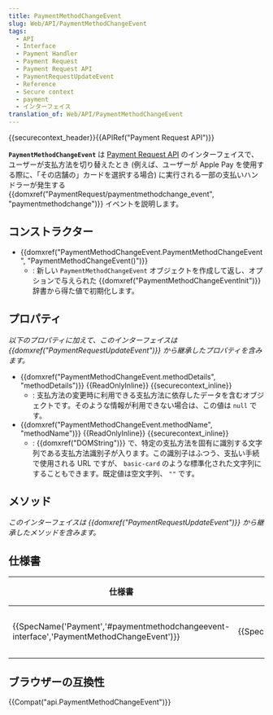 ```yaml
---
title: PaymentMethodChangeEvent
slug: Web/API/PaymentMethodChangeEvent
tags:
  - API
  - Interface
  - Payment Handler
  - Payment Request
  - Payment Request API
  - PaymentRequestUpdateEvent
  - Reference
  - Secure context
  - payment
  - インターフェイス
translation_of: Web/API/PaymentMethodChangeEvent
---
```

{{securecontext_header}}{{APIRef("Payment Request API")}}

**`PaymentMethodChangeEvent`** は [Payment Request API](/ja/docs/Web/API/Payment_Request_API) のインターフェイスで、ユーザーが支払方法を切り替えたとき (例えば、ユーザーが Apple Pay を使用する際に、「その店舗の」カードを選択する場合) に実行される一部の支払いハンドラーが発生する {{domxref("PaymentRequest/paymentmethodchange_event", "paymentmethodchange")}} イベントを説明します。

## コンストラクター

- {{domxref("PaymentMethodChangeEvent.PaymentMethodChangeEvent", "PaymentMethodChangeEvent()")}}
  - : 新しい `PaymentMethodChangeEvent` オブジェクトを作成して返し、オプションで与えられた {{domxref("PaymentMethodChangeEventInit")}} 辞書から得た値で初期化します。

## プロパティ

_以下のプロパティに加えて、このインターフェイスは {{domxref("PaymentRequestUpdateEvent")}} から継承したプロパティを含みます。_

- {{domxref("PaymentMethodChangeEvent.methodDetails", "methodDetails")}} {{ReadOnlyInline}} {{securecontext_inline}}
  - : 支払方法の変更時に利用できる支払方法に依存したデータを含むオブジェクトです。そのような情報が利用できない場合は、この値は `null` です。
- {{domxref("PaymentMethodChangeEvent.methodName", "methodName")}} {{ReadOnlyInline}} {{securecontext_inline}}
  - : {{domxref("DOMString")}} で、特定の支払方法を固有に識別する文字列である支払方法識別子が入ります。この識別子はふつう、支払い手続で使用される URL ですが、 `basic-card` のような標準化された文字列にすることもできます。既定値は空文字列、 `""` です。

## メソッド

_このインターフェイスは {{domxref("PaymentRequestUpdateEvent")}} から継承したメソッドを含みます。_

## 仕様書

| 仕様書                                                                                                               | 状態                         | 備考     |
| -------------------------------------------------------------------------------------------------------------------- | ---------------------------- | -------- |
| {{SpecName('Payment','#paymentmethodchangeevent-interface','PaymentMethodChangeEvent')}} | {{Spec2('Payment')}} | 初回定義 |

## ブラウザーの互換性

{{Compat("api.PaymentMethodChangeEvent")}}
